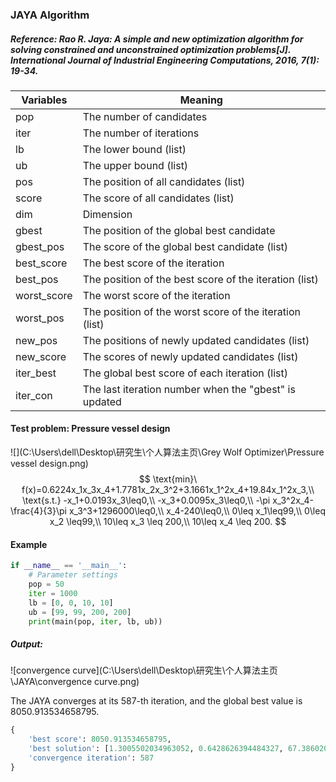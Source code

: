 ### JAYA Algorithm

##### Reference: Rao R. Jaya: A simple and new optimization algorithm for solving constrained and unconstrained optimization problems[J]. International Journal of Industrial Engineering Computations, 2016, 7(1): 19-34.

| Variables   | Meaning                                                 |
| ----------- | ------------------------------------------------------- |
| pop         | The number of candidates                                |
| iter        | The number of iterations                                |
| lb          | The lower bound (list)                                  |
| ub          | The upper bound (list)                                  |
| pos         | The position of all candidates (list)                   |
| score       | The score of all candidates (list)                      |
| dim         | Dimension                                               |
| gbest       | The position of the global best candidate               |
| gbest_pos   | The score of the global best candidate (list)           |
| best_score  | The best score of the iteration                         |
| best_pos    | The position of the best score of the iteration (list)  |
| worst_score | The worst score of the iteration                        |
| worst_pos   | The position of the worst score of the iteration (list) |
| new_pos     | The positions of newly updated candidates (list)        |
| new_score   | The scores of newly updated candidates (list)           |
| iter_best   | The global best score of each iteration (list)          |
| iter_con    | The last iteration number when the "gbest" is updated   |

#### Test problem: Pressure vessel design

![](C:\Users\dell\Desktop\研究生\个人算法主页\Grey Wolf Optimizer\Pressure vessel design.png)
$$
\text{min}\ f(x)=0.6224x_1x_3x_4+1.7781x_2x_3^2+3.1661x_1^2x_4+19.84x_1^2x_3,\\
\text{s.t.} -x_1+0.0193x_3\leq0,\\
-x_3+0.0095x_3\leq0,\\
-\pi x_3^2x_4-\frac{4}{3}\pi x_3^3+1296000\leq0,\\
x_4-240\leq0,\\
0\leq x_1\leq99,\\
0\leq x_2 \leq99,\\
10\leq x_3 \leq 200,\\
10\leq x_4 \leq 200.
$$


#### Example

```python
if __name__ == '__main__':
    # Parameter settings
    pop = 50
    iter = 1000
    lb = [0, 0, 10, 10]
    ub = [99, 99, 200, 200]
    print(main(pop, iter, lb, ub))
```

##### Output:

![convergence curve](C:\Users\dell\Desktop\研究生\个人算法主页\JAYA\convergence curve.png)

The JAYA converges at its 587-th iteration, and the global best value is 8050.913534658795. 

```python
{
    'best score': 8050.913534658795, 
    'best solution': [1.3005502034963052, 0.6428626394484327, 67.3860209065443, 10.0], 
    'convergence iteration': 587
}
```

